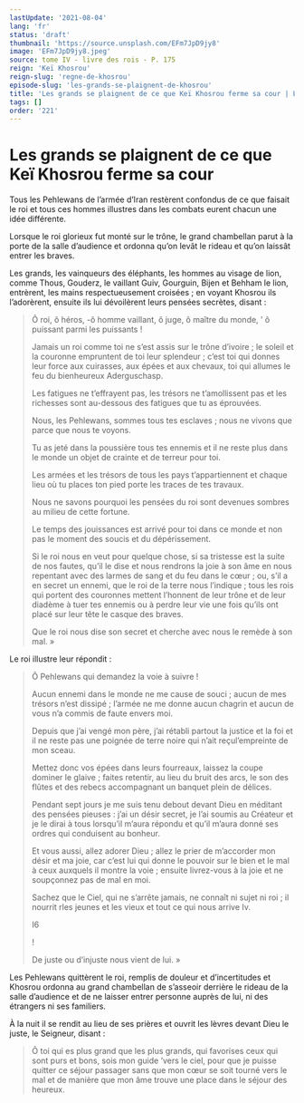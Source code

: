 ```yaml
---
lastUpdate: '2021-08-04'
lang: 'fr'
status: 'draft'
thumbnail: 'https://source.unsplash.com/EFm7JpD9jy8'
image: 'EFm7JpD9jy8.jpeg'
source: tome IV - livre des rois - P. 175
reign: 'Keï Khosrou'
reign-slug: 'regne-de-khosrou'
episode-slug: 'les-grands-se-plaignent-de-khosrou'
title: 'Les grands se plaignent de ce que Keï Khosrou ferme sa cour | Le Livre des Rois | Shâhnâmeh'
tags: []
order: '221'
---
```


<!-- LTeX: language=fr -->

# Les grands se plaignent de ce que Keï Khosrou ferme sa cour

Tous les Pehlewans de l’armée d’Iran restèrent confondus de ce que faisait le roi et tous ces hommes illustres dans les combats eurent chacun une idée différente.

Lorsque le roi glorieux fut monté sur le trône, le grand chambellan parut à la porte de la salle d’audience et ordonna qu’on levât le rideau et qu’on laissât entrer les braves.

Les grands, les vainqueurs des éléphants, les hommes au visage de lion, comme Thous, Gouderz, le vaillant Guiv, Gourguin, Bijen et Behham le lion, entrèrent, les mains respectueusement croisées ; en voyant Khosrou ils l’adorèrent, ensuite ils lui dévoilèrent leurs pensées secrètes, disant :

> Ô roi, ô héros,
> -ô homme vaillant, ô juge, ô maître du monde, ’
> ô puissant parmi les puissants !
>
> Jamais un roi comme toi ne s’est assis sur le trône d’ivoire ; le soleil et la couronne empruntent de toi leur splendeur ; c’est toi qui donnes leur force aux cuirasses, aux épées et aux chevaux, toi qui allumes le feu du bienheureux Aderguschasp.
>
> Les fatigues ne t’effrayent pas, les trésors ne t’amollissent pas et les richesses sont au-dessous des fatigues que tu as éprouvées.
>
> Nous, les Pehlewans, sommes tous tes esclaves ; nous ne vivons que parce que nous te voyons.
>
> Tu as jeté dans la poussière tous tes ennemis et il ne reste plus dans le monde un objet de crainte et de terreur pour toi.
>
> Les armées et les trésors de tous les pays t’appartiennent et chaque lieu où tu places ton pied porte les traces de tes travaux.
>
> Nous ne savons pourquoi les pensées du roi sont devenues sombres au milieu de cette fortune.
>
> Le temps des jouissances est arrivé pour toi dans ce monde et non pas le moment des soucis et du dépérissement.
>
> Si le roi nous en veut pour quelque chose, si sa tristesse est la suite de nos fautes, qu’il le dise et nous rendrons la joie à son âme en nous repentant avec des larmes de sang et du feu dans le cœur ; ou, s’il a en secret un ennemi, que le roi de la terre nous l’indique ; tous les rois qui portent des couronnes mettent l’honnent de leur trône et de leur diadème à tuer tes ennemis ou à perdre leur vie une fois qu’ils ont placé sur leur tête le casque des braves.
>
> Que le roi nous dise son secret et cherche avec nous le remède à son mal. »

Le roi illustre leur répondit :

> Ô Pehlewans qui demandez la voie à suivre !
>
> Aucun ennemi dans le monde ne me cause de souci ; aucun de mes trésors n’est dissipé ; l’armée ne me donne aucun chagrin et aucun de vous n’a commis de faute envers moi.
>
> Depuis que j’ai vengé mon père, j’ai rétabli partout la justice et la foi et il ne reste pas une poignée de terre noire qui n’ait reçul’empreinte de mon sceau.
>
> Mettez donc vos épées dans leurs fourreaux, laissez la coupe dominer le glaive ; faites retentir, au lieu du bruit des arcs, le son des flûtes et des rebecs accompagnant un banquet plein de délices.
>
> Pendant sept jours je me suis tenu debout devant Dieu en méditant des pensées pieuses : j’ai un désir secret, je l’ai soumis au Créateur et je le dirai à tous lorsqu’il m’aura répondu et qu’il m’aura donné ses ordres qui conduisent au bonheur.
>
> Et vous aussi, allez adorer Dieu ; allez le prier de m’accorder mon désir et ma joie, car c’est lui qui donne le pouvoir sur le bien et le mal à ceux auxquels il montre la voie ; ensuite livrez-vous à la joie et ne soupçonnez pas de mal en moi.
>
> Sachez que le Ciel, qui ne s’arrête jamais, ne connaît ni sujet ni roi ; il nourrit rles jeunes et les vieux et tout ce qui nous arrive Iv.
>
> I6
>
> !
>
> De juste ou d’injuste nous vient de lui. »

Les Pehlewans quittèrent le roi, remplis de douleur et d’incertitudes et Khosrou ordonna au grand chambellan de s’asseoir derrière le rideau de la salle d’audience et de ne laisser entrer personne auprès de lui, ni des étrangers ni ses familiers.

À la nuit il se rendit au lieu de ses prières et ouvrit les lèvres devant Dieu le juste, le Seigneur, disant :

> Ô toi qui es plus grand que les plus grands, qui favorises ceux qui sont purs et bons, sois mon guide
> ’vers le ciel, pour que je puisse quitter ce séjour passager sans que mon cœur se soit tourné vers le mal et de manière que mon âme trouve une place dans le séjour des heureux.
